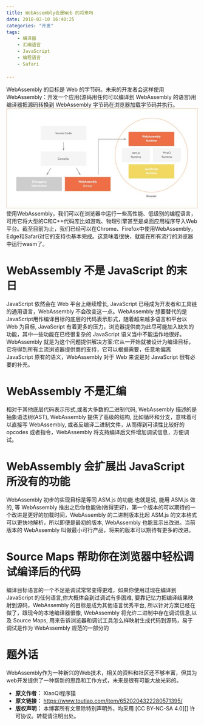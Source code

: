 ```yaml
---
title: WebAssembly会是Web 的将来吗
date: 2018-02-10 16:40:25
categories: "开发"
tags:
	- 编译器
	- 汇编语言
	- JavaScript
	- 编程语言
	- Safari

---
```


WebAssembly 的目标是 Web 的字节码。未来的开发者会这样使用 WebAssembly：开发一个应用(源码用任何可以编译到 WebAssembly 的语言)用编译器把源码转换到 WebAssembly 字节码在浏览器加载字节码并执行。
![WebAssembly会是Web 的将来吗][WebAssembly_Web]使用WebAssembly，我们可以在浏览器中运行一些高性能、低级别的编程语言，可用它将大型的C和C++代码库比如游戏、物理引擎甚至是桌面应用程序导入Web平台。截至目前为止，我们已经可以在Chrome、Firefox中使用WebAssembly，Edge和Safari对它的支持也基本完成。这意味着很快，就能在所有流行的浏览器中运行wasm了。

# WebAssembly 不是 JavaScript 的末日 #

JavaScript 依然会在 Web 平台上继续增长, JavaScript 已经成为开发者和工具链的通用语言，WebAssembly 不会改变这一点。WebAssembly 想要替代的是 JavaScript用作编译目标的底层的代码表示形式，随着越来越多语言和平台以 Web 为目标, JavaScript 有着更多的压力，浏览器提供商为此尽可能加入缺失的功能，其中一些功能在已经很复杂的 JavaScript 语义当中不能运作地很好。WebAssembly 就是为这个问题提供解决方案:它从一开始就被设计为编译目标，它将得到所有主流浏览器提供商的支持，它可以根据需要，任意地偏离 JavaScript 原有的语义，WebAssembly 对于 Web 来说是对 JavaScript 很有必要的补充。

# WebAssembly 不是汇编  #

相对于其他底层代码表示形式,或者大多数的二进制代码, WebAssembly 描述的是抽象语法树(AST), WebAssembly 提供了高级的结构, 比如循环和分支，意味着可以直接写 WebAssembly, 或者反编译二进制文件，从而得到可读性比较好的 opcodes 或者指令，WebAssembly 将支持编译后文件增加调试信息，方便调试。

# WebAssembly 会扩展出 JavaScript 所没有的功能 #

WebAssembly 初步的实现目标是等同 ASM.js 的功能.也就是说, 能用 ASM.js 做的, 等 WebAssembly 推出之后你也能做(做得更好)，第一个版本的可以期待的一个改进是更好的加载时间，WebAssembly 的二进制版本比起 ASM.js 的文本格式可以更快地解析，所以即便是最初的版本, WebAssembly 也能显示出改进。当前版本的 WebAssembly 叫做最小可行产品，将来的版本可以期待有更多的改进。

# Source Maps 帮助你在浏览器中轻松调试编译后的代码 #

编译目标语言的一个不足是调试常常变得更难，如果你使用过现在编译到 JavaScript 的任何语言,你大概体会到过调试有多困难, 要靠记忆力把编译结果映射到源码，WebAssembly 的目标是成为其他语言优秀平台, 所以针对方案已经在做了，跟现今的本地编译器很像, WebAssembly 将允许二进制中存在调试信息,以及 Source Maps, 用来告诉浏览器和调试工具怎么样映射生成代码到源码，易于调试是作为 WebAssembly 规范的一部分的

# 题外话 #

WebAssembly作为一种新兴的Web技术，相关的资料和社区还不够丰富，但其为web开发提供了一种崭新的思路和工作方式，未来是很有可能大放光彩的。



[WebAssembly_Web]: static/resources/crawler/FIQN-UVER-MMBE.jpg
 *  **原文作者：** XiaoQi程序猿
 *  **原文链接：** https://www.toutiao.com/item/6520204322280571395/
 *  **版权声明：** 本博客所有文章除特别声明外，均采用 [CC BY-NC-SA 4.0][] 许可协议。转载请注明出处。
